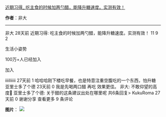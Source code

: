 

[近期习得_ 吃主食的时候加两勺醋，能降升糖速度。实测有效！](https://m.okjike.com/originalPosts/67d54d9d7f9790193b92af43?s=ewoidSI6ICI1N2Y0ZGFjYWI2YzFlNTEzMDBiMDQyNmQiCn0=)

**作者**：非大

---

非大
28天前
近期习得: 吃主食的时候加两勺醋，能降升糖速度。实测有效！
11
9
2

生活小姿势

100万+人已经加入

加入

iiiiliiiii
27天前
1
哈哈哈刚下楼吃早餐，也是特意注重空腹吃的一个东西，怕升糖
亚里士多了个德
23天前
0
我是先喝两口醋 再吃 效果更佳。
非大: 不敢仰望的高度🥹
亚里士多了个德: 关于醋的这条建议出处在哪里呢
共6条回复>
KukuRoma
27天前
0
谢谢分享
查看更多 9 条评论

**图片**：
![](https://cdnv2.ruguoapp.com/Fn322-jTdauPDXp0_kfahcd61vL4.png?imageMogr2/auto-orient/heic-exif/1/format/jpeg/thumbnail/120x120%3E)